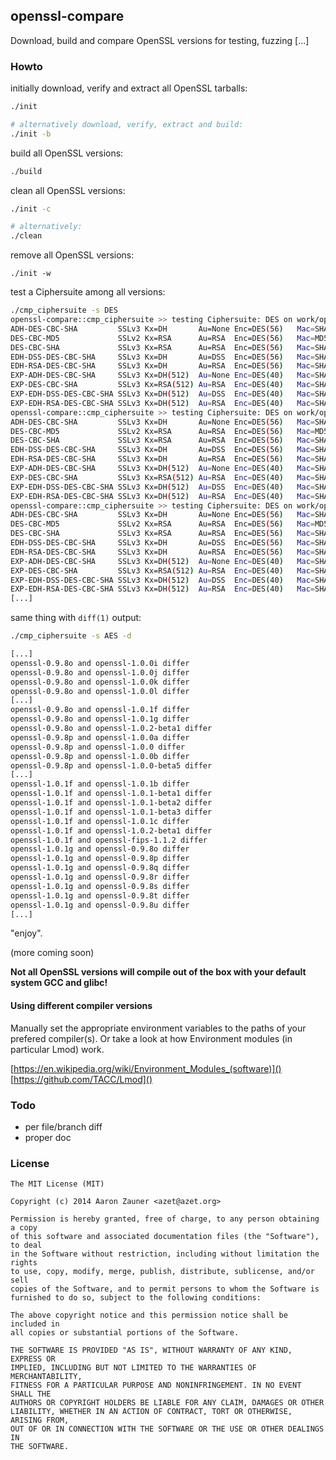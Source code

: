 ## openssl-compare
Download, build and compare OpenSSL versions for testing, fuzzing [...] 

### Howto
initially download, verify and extract all OpenSSL tarballs:
```bash
./init 

# alternatively download, verify, extract and build:
./init -b
```
build all OpenSSL versions:
```bash
./build
```

clean all OpenSSL versions:
```bash
./init -c

# alternatively:
./clean
```

remove all OpenSSL versions:
```
./init -w
```

test a Ciphersuite among all versions:
```bash
./cmp_ciphersuite -s DES
openssl-compare::cmp_ciphersuite >> testing Ciphersuite: DES on work/openssl-0.9.8o/apps/openssl
ADH-DES-CBC-SHA         SSLv3 Kx=DH       Au=None Enc=DES(56)   Mac=SHA1
DES-CBC-MD5             SSLv2 Kx=RSA      Au=RSA  Enc=DES(56)   Mac=MD5 
DES-CBC-SHA             SSLv3 Kx=RSA      Au=RSA  Enc=DES(56)   Mac=SHA1
EDH-DSS-DES-CBC-SHA     SSLv3 Kx=DH       Au=DSS  Enc=DES(56)   Mac=SHA1
EDH-RSA-DES-CBC-SHA     SSLv3 Kx=DH       Au=RSA  Enc=DES(56)   Mac=SHA1
EXP-ADH-DES-CBC-SHA     SSLv3 Kx=DH(512)  Au=None Enc=DES(40)   Mac=SHA1 export
EXP-DES-CBC-SHA         SSLv3 Kx=RSA(512) Au=RSA  Enc=DES(40)   Mac=SHA1 export
EXP-EDH-DSS-DES-CBC-SHA SSLv3 Kx=DH(512)  Au=DSS  Enc=DES(40)   Mac=SHA1 export
EXP-EDH-RSA-DES-CBC-SHA SSLv3 Kx=DH(512)  Au=RSA  Enc=DES(40)   Mac=SHA1 export
openssl-compare::cmp_ciphersuite >> testing Ciphersuite: DES on work/openssl-0.9.8p/apps/openssl
ADH-DES-CBC-SHA         SSLv3 Kx=DH       Au=None Enc=DES(56)   Mac=SHA1
DES-CBC-MD5             SSLv2 Kx=RSA      Au=RSA  Enc=DES(56)   Mac=MD5 
DES-CBC-SHA             SSLv3 Kx=RSA      Au=RSA  Enc=DES(56)   Mac=SHA1
EDH-DSS-DES-CBC-SHA     SSLv3 Kx=DH       Au=DSS  Enc=DES(56)   Mac=SHA1
EDH-RSA-DES-CBC-SHA     SSLv3 Kx=DH       Au=RSA  Enc=DES(56)   Mac=SHA1
EXP-ADH-DES-CBC-SHA     SSLv3 Kx=DH(512)  Au=None Enc=DES(40)   Mac=SHA1 export
EXP-DES-CBC-SHA         SSLv3 Kx=RSA(512) Au=RSA  Enc=DES(40)   Mac=SHA1 export
EXP-EDH-DSS-DES-CBC-SHA SSLv3 Kx=DH(512)  Au=DSS  Enc=DES(40)   Mac=SHA1 export
EXP-EDH-RSA-DES-CBC-SHA SSLv3 Kx=DH(512)  Au=RSA  Enc=DES(40)   Mac=SHA1 export
openssl-compare::cmp_ciphersuite >> testing Ciphersuite: DES on work/openssl-0.9.8q/apps/openssl
ADH-DES-CBC-SHA         SSLv3 Kx=DH       Au=None Enc=DES(56)   Mac=SHA1
DES-CBC-MD5             SSLv2 Kx=RSA      Au=RSA  Enc=DES(56)   Mac=MD5 
DES-CBC-SHA             SSLv3 Kx=RSA      Au=RSA  Enc=DES(56)   Mac=SHA1
EDH-DSS-DES-CBC-SHA     SSLv3 Kx=DH       Au=DSS  Enc=DES(56)   Mac=SHA1
EDH-RSA-DES-CBC-SHA     SSLv3 Kx=DH       Au=RSA  Enc=DES(56)   Mac=SHA1
EXP-ADH-DES-CBC-SHA     SSLv3 Kx=DH(512)  Au=None Enc=DES(40)   Mac=SHA1 export
EXP-DES-CBC-SHA         SSLv3 Kx=RSA(512) Au=RSA  Enc=DES(40)   Mac=SHA1 export
EXP-EDH-DSS-DES-CBC-SHA SSLv3 Kx=DH(512)  Au=DSS  Enc=DES(40)   Mac=SHA1 export
EXP-EDH-RSA-DES-CBC-SHA SSLv3 Kx=DH(512)  Au=RSA  Enc=DES(40)   Mac=SHA1 export
[...]
```

same thing with `diff(1)` output:
```bash
./cmp_ciphersuite -s AES -d

[...]
openssl-0.9.8o and openssl-1.0.0i differ
openssl-0.9.8o and openssl-1.0.0j differ
openssl-0.9.8o and openssl-1.0.0k differ
openssl-0.9.8o and openssl-1.0.0l differ
[...]
openssl-0.9.8o and openssl-1.0.1f differ
openssl-0.9.8o and openssl-1.0.1g differ
openssl-0.9.8o and openssl-1.0.2-beta1 differ
openssl-0.9.8p and openssl-1.0.0a differ
openssl-0.9.8p and openssl-1.0.0 differ
openssl-0.9.8p and openssl-1.0.0b differ
openssl-0.9.8p and openssl-1.0.0-beta5 differ
[...]
openssl-1.0.1f and openssl-1.0.1b differ
openssl-1.0.1f and openssl-1.0.1-beta1 differ
openssl-1.0.1f and openssl-1.0.1-beta2 differ
openssl-1.0.1f and openssl-1.0.1-beta3 differ
openssl-1.0.1f and openssl-1.0.1c differ
openssl-1.0.1f and openssl-1.0.2-beta1 differ
openssl-1.0.1f and openssl-fips-1.1.2 differ
openssl-1.0.1g and openssl-0.9.8o differ
openssl-1.0.1g and openssl-0.9.8p differ
openssl-1.0.1g and openssl-0.9.8q differ
openssl-1.0.1g and openssl-0.9.8r differ
openssl-1.0.1g and openssl-0.9.8s differ
openssl-1.0.1g and openssl-0.9.8t differ
openssl-1.0.1g and openssl-0.9.8u differ
[...]
```
"enjoy".

(more coming soon)

**Not all OpenSSL versions will compile out of the box with your default system GCC and glibc!**

#### Using different compiler versions
Manually set the appropriate environment variables to the paths of your prefered compiler(s). Or take a look at how Environment modules (in particular Lmod) work. 

[https://en.wikipedia.org/wiki/Environment_Modules_(software)]()    
[https://github.com/TACC/Lmod]()

### Todo
* per file/branch diff
* proper doc

### License
```
The MIT License (MIT)

Copyright (c) 2014 Aaron Zauner <azet@azet.org>

Permission is hereby granted, free of charge, to any person obtaining a copy
of this software and associated documentation files (the "Software"), to deal
in the Software without restriction, including without limitation the rights
to use, copy, modify, merge, publish, distribute, sublicense, and/or sell
copies of the Software, and to permit persons to whom the Software is
furnished to do so, subject to the following conditions:

The above copyright notice and this permission notice shall be included in
all copies or substantial portions of the Software.

THE SOFTWARE IS PROVIDED "AS IS", WITHOUT WARRANTY OF ANY KIND, EXPRESS OR
IMPLIED, INCLUDING BUT NOT LIMITED TO THE WARRANTIES OF MERCHANTABILITY,
FITNESS FOR A PARTICULAR PURPOSE AND NONINFRINGEMENT. IN NO EVENT SHALL THE
AUTHORS OR COPYRIGHT HOLDERS BE LIABLE FOR ANY CLAIM, DAMAGES OR OTHER
LIABILITY, WHETHER IN AN ACTION OF CONTRACT, TORT OR OTHERWISE, ARISING FROM,
OUT OF OR IN CONNECTION WITH THE SOFTWARE OR THE USE OR OTHER DEALINGS IN
THE SOFTWARE.
```

